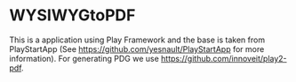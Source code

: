 # WYSIWYGtoPDF

This is a application using Play Framework and the base is taken from PlayStartApp (See https://github.com/yesnault/PlayStartApp for more information).
For generating PDG we use https://github.com/innoveit/play2-pdf.

